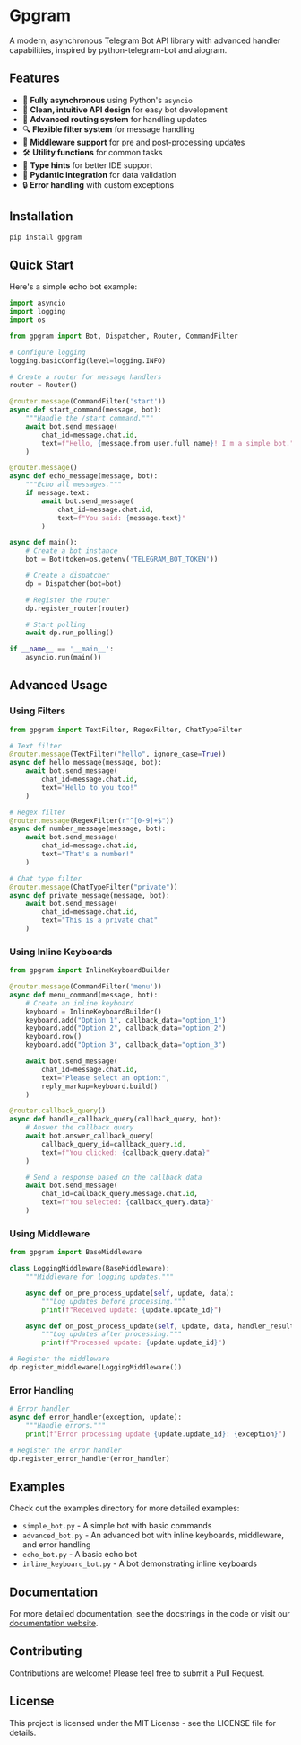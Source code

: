 # Gpgram

A modern, asynchronous Telegram Bot API library with advanced handler capabilities, inspired by python-telegram-bot and aiogram.

## Features

- 🚀 **Fully asynchronous** using Python's `asyncio`
- 🧩 **Clean, intuitive API design** for easy bot development
- 🔄 **Advanced routing system** for handling updates
- 🔍 **Flexible filter system** for message handling
- 🔌 **Middleware support** for pre and post-processing updates
- 🛠️ **Utility functions** for common tasks
- 📝 **Type hints** for better IDE support
- 🧪 **Pydantic integration** for data validation
- 🔒 **Error handling** with custom exceptions

## Installation

```bash
pip install gpgram
```

## Quick Start

Here's a simple echo bot example:

```python
import asyncio
import logging
import os

from gpgram import Bot, Dispatcher, Router, CommandFilter

# Configure logging
logging.basicConfig(level=logging.INFO)

# Create a router for message handlers
router = Router()

@router.message(CommandFilter('start'))
async def start_command(message, bot):
    """Handle the /start command."""
    await bot.send_message(
        chat_id=message.chat.id,
        text=f"Hello, {message.from_user.full_name}! I'm a simple bot."
    )

@router.message()
async def echo_message(message, bot):
    """Echo all messages."""
    if message.text:
        await bot.send_message(
            chat_id=message.chat.id,
            text=f"You said: {message.text}"
        )

async def main():
    # Create a bot instance
    bot = Bot(token=os.getenv('TELEGRAM_BOT_TOKEN'))

    # Create a dispatcher
    dp = Dispatcher(bot=bot)

    # Register the router
    dp.register_router(router)

    # Start polling
    await dp.run_polling()

if __name__ == '__main__':
    asyncio.run(main())
```

## Advanced Usage

### Using Filters

```python
from gpgram import TextFilter, RegexFilter, ChatTypeFilter

# Text filter
@router.message(TextFilter("hello", ignore_case=True))
async def hello_message(message, bot):
    await bot.send_message(
        chat_id=message.chat.id,
        text="Hello to you too!"
    )

# Regex filter
@router.message(RegexFilter(r"^[0-9]+$"))
async def number_message(message, bot):
    await bot.send_message(
        chat_id=message.chat.id,
        text="That's a number!"
    )

# Chat type filter
@router.message(ChatTypeFilter("private"))
async def private_message(message, bot):
    await bot.send_message(
        chat_id=message.chat.id,
        text="This is a private chat"
    )
```

### Using Inline Keyboards

```python
from gpgram import InlineKeyboardBuilder

@router.message(CommandFilter('menu'))
async def menu_command(message, bot):
    # Create an inline keyboard
    keyboard = InlineKeyboardBuilder()
    keyboard.add("Option 1", callback_data="option_1")
    keyboard.add("Option 2", callback_data="option_2")
    keyboard.row()
    keyboard.add("Option 3", callback_data="option_3")

    await bot.send_message(
        chat_id=message.chat.id,
        text="Please select an option:",
        reply_markup=keyboard.build()
    )

@router.callback_query()
async def handle_callback_query(callback_query, bot):
    # Answer the callback query
    await bot.answer_callback_query(
        callback_query_id=callback_query.id,
        text=f"You clicked: {callback_query.data}"
    )

    # Send a response based on the callback data
    await bot.send_message(
        chat_id=callback_query.message.chat.id,
        text=f"You selected: {callback_query.data}"
    )
```

### Using Middleware

```python
from gpgram import BaseMiddleware

class LoggingMiddleware(BaseMiddleware):
    """Middleware for logging updates."""

    async def on_pre_process_update(self, update, data):
        """Log updates before processing."""
        print(f"Received update: {update.update_id}")

    async def on_post_process_update(self, update, data, handler_result):
        """Log updates after processing."""
        print(f"Processed update: {update.update_id}")

# Register the middleware
dp.register_middleware(LoggingMiddleware())
```

### Error Handling

```python
# Error handler
async def error_handler(exception, update):
    """Handle errors."""
    print(f"Error processing update {update.update_id}: {exception}")

# Register the error handler
dp.register_error_handler(error_handler)
```

## Examples

Check out the examples directory for more detailed examples:

- `simple_bot.py` - A simple bot with basic commands
- `advanced_bot.py` - An advanced bot with inline keyboards, middleware, and error handling
- `echo_bot.py` - A basic echo bot
- `inline_keyboard_bot.py` - A bot demonstrating inline keyboards

## Documentation

For more detailed documentation, see the docstrings in the code or visit our [documentation website](https://gpgram.readthedocs.io/).

## Contributing

Contributions are welcome! Please feel free to submit a Pull Request.

## License

This project is licensed under the MIT License - see the LICENSE file for details.
